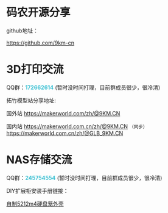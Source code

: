 
# 码农开源分享

github地址：

<https://github.com/9km-cn>

# 3D打印交流

QQ群：<b style="color:#3ec1d3">172662614</b>   (暂时没时间打理，目前群成员很少，很冷清)

拓竹模型站分享地址:

国外站 <https://makerworld.com/zh/@9KM.CN>

国内站 <https://makerworld.com.cn/zh/@9KM.CN>   `（同步）` <https://makerworld.com.cn/zh/@GLB_9KM.CN>

# NAS存储交流

QQ群：<b style="color:#3ec1d3">245754554</b>   (暂时没时间打理，目前群成员很少，很冷清)

DIY扩展柜安装手册链接：

[自制5212m4硬盘笼外壳](https://github.com/9km-cn/diy_docs/releases/download/0.1/5212m4_diy_case_setup.pdf)


